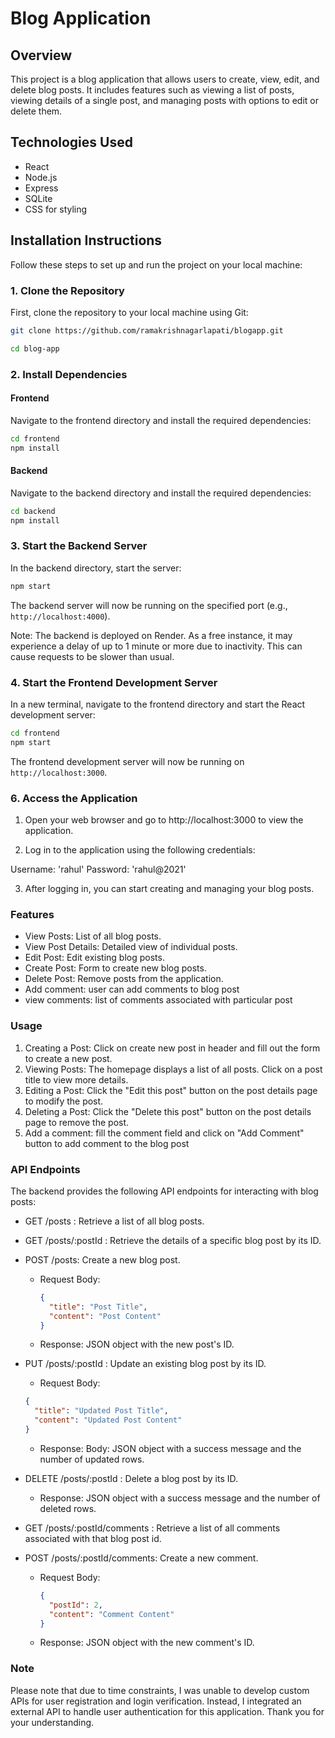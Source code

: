 # Blog Application

## Overview

This project is a blog application that allows users to create, view, edit, and delete blog posts. It includes features such as viewing a list of posts, viewing details of a single post, and managing posts with options to edit or delete them.

## Technologies Used

- React
- Node.js
- Express
- SQLite
- CSS for styling

## Installation Instructions

Follow these steps to set up and run the project on your local machine:

### 1. Clone the Repository

First, clone the repository to your local machine using Git:

```bash
git clone https://github.com/ramakrishnagarlapati/blogapp.git

cd blog-app
```

### 2. Install Dependencies

#### Frontend

Navigate to the frontend directory and install the required dependencies:

```bash
cd frontend
npm install

```

#### Backend

Navigate to the backend directory and install the required dependencies:

```bash
cd backend
npm install

```

### 3. Start the Backend Server

In the backend directory, start the server:

```bash
npm start
```

The backend server will now be running on the specified port (e.g., `http://localhost:4000`).

Note: The backend is deployed on Render. As a free instance, it may experience a delay of up to 1 minute or more due to inactivity. This can cause requests to be slower than usual.

### 4. Start the Frontend Development Server

In a new terminal, navigate to the frontend directory and start the React development server:

```bash
cd frontend
npm start
```

The frontend development server will now be running on `http://localhost:3000`.

### 6. Access the Application

1. Open your web browser and go to http://localhost:3000 to view the application.

2. Log in to the application using the following credentials:

Username: 'rahul'
Password: 'rahul@2021'

3. After logging in, you can start creating and managing your blog posts.

### Features

- View Posts: List of all blog posts.
- View Post Details: Detailed view of individual posts.
- Edit Post: Edit existing blog posts.
- Create Post: Form to create new blog posts.
- Delete Post: Remove posts from the application.
- Add comment: user can add comments to blog post
- view comments: list of comments associated with particular post

### Usage

1. Creating a Post: Click on create new post in header and fill out the form to create a new post.
2. Viewing Posts: The homepage displays a list of all posts. Click on a post title to view more details.
3. Editing a Post: Click the "Edit this post" button on the post details page to modify the post.
4. Deleting a Post: Click the "Delete this post" button on the post details page to remove the post.
5. Add a comment: fill the comment field and click on "Add Comment" button to add comment to the blog post

### API Endpoints

The backend provides the following API endpoints for interacting with blog posts:

- GET /posts : Retrieve a list of all blog posts.

- GET /posts/:postId : Retrieve the details of a specific blog post by its ID.
- POST /posts: Create a new blog post.

  - Request Body:
    ```json
    {
      "title": "Post Title",
      "content": "Post Content"
    }
    ```
  - Response: JSON object with the new post's ID.

- PUT /posts/:postId : Update an existing blog post by its ID.

  - Request Body:

  ```json
  {
    "title": "Updated Post Title",
    "content": "Updated Post Content"
  }
  ```

  - Response:
    Body:
    JSON object with a success message and the number of updated rows.

- DELETE /posts/:postId : Delete a blog post by its ID.

  - Response: JSON object with a success message and the number of deleted rows.

- GET /posts/:postId/comments : Retrieve a list of all comments associated with that blog post id.

- POST /posts/:postId/comments: Create a new comment.

  - Request Body:
    ```json
    {
      "postId": 2,
      "content": "Comment Content"
    }
    ```
  - Response: JSON object with the new comment's ID.

### Note

Please note that due to time constraints, I was unable to develop custom APIs for user registration and login verification. Instead, I integrated an external API to handle user authentication for this application. Thank you for your understanding.
